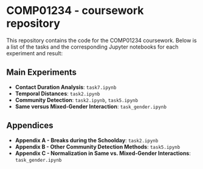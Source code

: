 # COMP01234 - coursework repository

This repository contains the code for the COMP01234 coursework. Below is a list of the tasks and the corresponding Jupyter notebooks for each experiment and result:

## Main Experiments
- **Contact Duration Analysis**: `task7.ipynb`
- **Temporal Distances**: `task2.ipynb`
- **Community Detection**: `task2.ipynb`, `task5.ipynb`
- **Same versus Mixed-Gender Interaction**: `task_gender.ipynb`

## Appendices
- **Appendix A - Breaks during the Schoolday**: `task2.ipynb`
- **Appendix B - Other Community Detection Methods**: `task5.ipynb`
- **Appendix C - Normalization in Same vs. Mixed-Gender Interactions**: `task_gender.ipynb`
